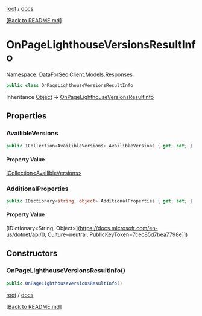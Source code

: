 [root](./../ "root") / [docs](./ "docs")

[[Back to README.md]](./../README.md "[Back to README.md]")

# OnPageLighthouseVersionsResultInfo

Namespace: DataForSeo.Client.Models.Responses

```csharp
public class OnPageLighthouseVersionsResultInfo
```

Inheritance [Object](https://docs.microsoft.com/en-us/dotnet/api/Object) → [OnPageLighthouseVersionsResultInfo](./OnPageLighthouseVersionsResultInfo.md)

## Properties

### **AvailibleVersions**

```csharp
public ICollection<AvailibleVersions> AvailibleVersions { get; set; }
```

#### Property Value

[ICollection&lt;AvailibleVersions&gt;](./AvailibleVersions.md)<br>

### **AdditionalProperties**

```csharp
public IDictionary<string, object> AdditionalProperties { get; set; }
```

#### Property Value

[IDictionary&lt;String, Object&gt;](https://docs.microsoft.com/en-us/dotnet/api/0, Culture=neutral, PublicKeyToken=7cec85d7bea7798e]])<br>

## Constructors

### **OnPageLighthouseVersionsResultInfo()**

```csharp
public OnPageLighthouseVersionsResultInfo()
```

[root](./../ "root") / [docs](./ "docs")

[[Back to README.md]](./../README.md "[Back to README.md]")